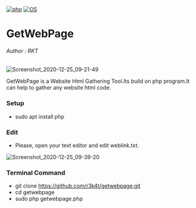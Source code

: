 [![php](https://img.shields.io/badge/PHP-7-blue.svg)](https://www.php.net/releases/index.php)
[![OS](https://img.shields.io/badge/Tested%20On-Linux-blue.svg)](https://en.wikipedia.org/wiki/Linux)


# GetWebPage

<h6>Author : RKT</h6>


![Screenshot_2020-12-25_09-21-49](https://user-images.githubusercontent.com/69615463/103118240-05b84a80-4694-11eb-8425-0c884d9741d1.png)


GetWebPage is a Website Html Gathering Tool.Its build on php program.It can help to gather any website html code.


### Setup ###

+ sudo apt install php

### Edit ###

+ Please, open your text editor and edit weblink.txt.

![Screenshot_2020-12-25_09-39-20](https://user-images.githubusercontent.com/69615463/103118524-4c5a7480-4695-11eb-9f42-0403c3205dc2.png)

### Terminal Command ###

+ git clone https://github.com/r3k4t/getwebpage.git
+ cd getwebpage
+ sudo php getwebpage.php



